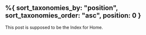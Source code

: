 %{
    sort_taxonomies_by: "position",
    sort_taxonomies_order: "asc",
    position: 0
}
---

This post is supposed to be the Index for Home.
